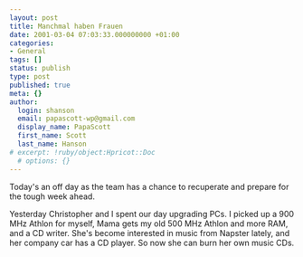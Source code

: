 ```yaml
---
layout: post
title: Manchmal haben Frauen
date: 2001-03-04 07:03:33.000000000 +01:00
categories:
- General
tags: []
status: publish
type: post
published: true
meta: {}
author:
  login: shanson
  email: papascott-wp@gmail.com
  display_name: PapaScott
  first_name: Scott
  last_name: Hanson
# excerpt: !ruby/object:Hpricot::Doc
  # options: {}
---
```

<p>Today's an off day as the team has a chance to recuperate and prepare for the tough week ahead.</p>
<p>Yesterday Christopher and I spent our day upgrading PCs. I picked up a 900 MHz Athlon for myself, Mama gets my old 500 MHz Athlon and more RAM, and a CD writer. She's become interested in music from Napster lately, and her company car has a CD player. So now she can burn her own music CDs.</p>
